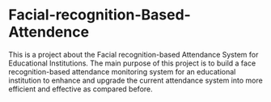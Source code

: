 # Facial-recognition-Based-Attendence
This is a project about the Facial recognition-based Attendance System for Educational Institutions. The main purpose of this project is to build a face recognition-based attendance monitoring system for an educational institution to enhance and upgrade the current attendance system into more efficient and effective as compared before.
